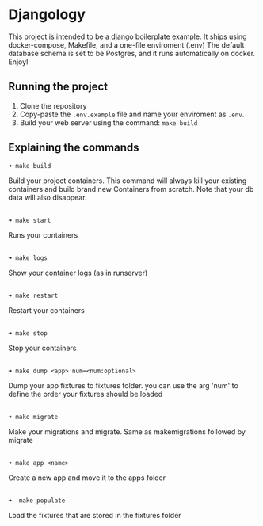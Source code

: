 # Djangology
This project is intended to be a django boilerplate example.
It ships using docker-compose, Makefile, and a one-file enviroment (.env)
The default database schema is set to be Postgres, and it runs automatically on docker.
Enjoy!

## Running the project

1. Clone the repository
2. Copy-paste the `.env.example` file and name your enviroment as `.env`.
3. Build your web server using the command: `make build`

## Explaining the commands

 
 ```
 ➜ make build
 ```
Build your project containers. This command will always kill your existing containers and build brand new Containers from scratch. Note that your db data will also disappear.  
<br /> 
 ```
 ➜ make start
 ```
Runs your containers  
<br /> 
 ```
 ➜ make logs
 ```
Show your container logs (as in runserver)  
<br /> 
 ```
 ➜ make restart
 ```
Restart your containers  
<br /> 
 ```
 ➜ make stop
 ```
Stop your containers  
<br />
 ```
 ➜ make dump <app> num=<num:optional>
 ```
Dump your app fixtures to fixtures folder. you can use the arg 'num' to define the order your fixtures should be loaded  
<br />
 ```
 ➜ make migrate
 ```
Make your migrations and migrate. Same as makemigrations followed by migrate  
<br /> 
 ```
 ➜ make app <name>
 ```
Create a new app and move it to the apps folder  
<br />
 ```
➜  make populate
 ```
Load the fixtures that are stored in the fixtures folder  
<br />